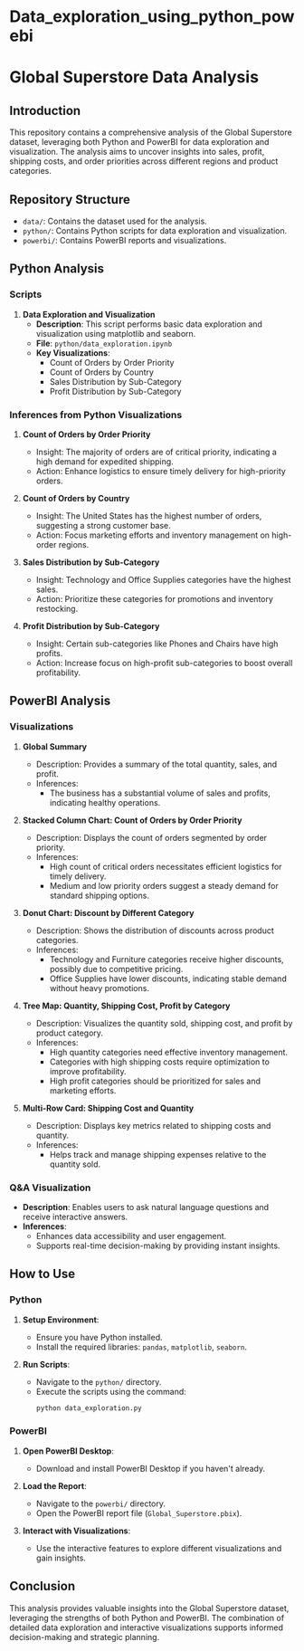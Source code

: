 # Data_exploration_using_python_powebi
# Global Superstore Data Analysis

## Introduction

This repository contains a comprehensive analysis of the Global Superstore dataset, leveraging both Python and PowerBI for data exploration and visualization. The analysis aims to uncover insights into sales, profit, shipping costs, and order priorities across different regions and product categories.

## Repository Structure

- `data/`: Contains the dataset used for the analysis.
- `python/`: Contains Python scripts for data exploration and visualization.
- `powerbi/`: Contains PowerBI reports and visualizations.

## Python Analysis

### Scripts

1. **Data Exploration and Visualization**
    - **Description**: This script performs basic data exploration and visualization using matplotlib and seaborn.
    - **File**: `python/data_exploration.ipynb`
    - **Key Visualizations**:
      - Count of Orders by Order Priority
      - Count of Orders by Country
      - Sales Distribution by Sub-Category
      - Profit Distribution by Sub-Category

### Inferences from Python Visualizations

1. **Count of Orders by Order Priority**
    - Insight: The majority of orders are of critical priority, indicating a high demand for expedited shipping.
    - Action: Enhance logistics to ensure timely delivery for high-priority orders.

2. **Count of Orders by Country**
    - Insight: The United States has the highest number of orders, suggesting a strong customer base.
    - Action: Focus marketing efforts and inventory management on high-order regions.

3. **Sales Distribution by Sub-Category**
    - Insight: Technology and Office Supplies categories have the highest sales.
    - Action: Prioritize these categories for promotions and inventory restocking.

4. **Profit Distribution by Sub-Category**
    - Insight: Certain sub-categories like Phones and Chairs have high profits.
    - Action: Increase focus on high-profit sub-categories to boost overall profitability.

## PowerBI Analysis

### Visualizations

1. **Global Summary**
    - Description: Provides a summary of the total quantity, sales, and profit.
    - Inferences:
      - The business has a substantial volume of sales and profits, indicating healthy operations.

2. **Stacked Column Chart: Count of Orders by Order Priority**
    - Description: Displays the count of orders segmented by order priority.
    - Inferences:
      - High count of critical orders necessitates efficient logistics for timely delivery.
      - Medium and low priority orders suggest a steady demand for standard shipping options.

3. **Donut Chart: Discount by Different Category**
    - Description: Shows the distribution of discounts across product categories.
    - Inferences:
      - Technology and Furniture categories receive higher discounts, possibly due to competitive pricing.
      - Office Supplies have lower discounts, indicating stable demand without heavy promotions.

4. **Tree Map: Quantity, Shipping Cost, Profit by Category**
    - Description: Visualizes the quantity sold, shipping cost, and profit by product category.
    - Inferences:
      - High quantity categories need effective inventory management.
      - Categories with high shipping costs require optimization to improve profitability.
      - High profit categories should be prioritized for sales and marketing efforts.

5. **Multi-Row Card: Shipping Cost and Quantity**
    - Description: Displays key metrics related to shipping costs and quantity.
    - Inferences:
      - Helps track and manage shipping expenses relative to the quantity sold.

### Q&A Visualization

- **Description**: Enables users to ask natural language questions and receive interactive answers.
- **Inferences**:
  - Enhances data accessibility and user engagement.
  - Supports real-time decision-making by providing instant insights.

## How to Use

### Python

1. **Setup Environment**:
   - Ensure you have Python installed.
   - Install the required libraries: `pandas`, `matplotlib`, `seaborn`.

2. **Run Scripts**:
   - Navigate to the `python/` directory.
   - Execute the scripts using the command:
     ```sh
     python data_exploration.py
     ```

### PowerBI

1. **Open PowerBI Desktop**:
   - Download and install PowerBI Desktop if you haven't already.

2. **Load the Report**:
   - Navigate to the `powerbi/` directory.
   - Open the PowerBI report file (`Global_Superstore.pbix`).

3. **Interact with Visualizations**:
   - Use the interactive features to explore different visualizations and gain insights.

## Conclusion

This analysis provides valuable insights into the Global Superstore dataset, leveraging the strengths of both Python and PowerBI. The combination of detailed data exploration and interactive visualizations supports informed decision-making and strategic planning.

